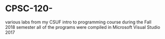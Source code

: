 # CPSC-120-
various labs from my CSUF intro to programming course during the Fall 2018 semester
all of the programs were compiled in Microsoft Visual Studio 2017
